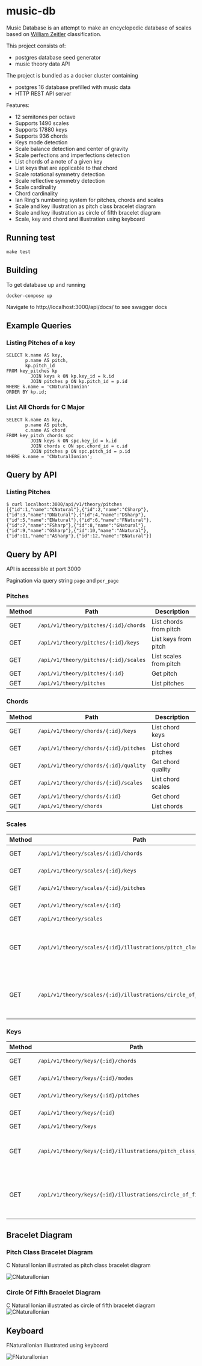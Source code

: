# music-db

Music Database is an attempt to make an encyclopedic database of scales based
on [William Zeitler](https://allthescales.org) classification.

This project consists of:

- postgres database seed generator
- music theory data API

The project is bundled as a docker cluster containing

- postgres 16 database prefilled with music data
- HTTP REST API server

Features:

- 12 semitones per octave
- Supports 1490 scales
- Supports 17880 keys
- Supports 936 chords
- Keys mode detection
- Scale balance detection and center of gravity
- Scale perfections and imperfections detection
- List chords of a note of a given key
- List keys that are applicable to that chord
- Scale rotational symmetry detection
- Scale reflective symmetry detection
- Scale cardinality
- Chord cardinality
- Ian Ring's numbering system for pitches, chords and scales
- Scale and key illustration as pitch class bracelet diagram
- Scale and key illustration as circle of fifth bracelet diagram
- Scale, key and chord and illustration using keyboard

## Running test

```shell
make test
```

## Building

To get database up and running

```shell
docker-compose up
```

Navigate to http://localhost:3000/api/docs/ to see swagger docs

## Example Queries

### Listing Pitches of a key

```postgresql
SELECT k.name AS key,
       p.name AS pitch,
       kp.pitch_id
FROM key_pitches kp
         JOIN keys k ON kp.key_id = k.id
         JOIN pitches p ON kp.pitch_id = p.id
WHERE k.name = 'CNaturalIonian'
ORDER BY kp.id;
```

### List All Chords for C Major

```postgresql
SELECT k.name AS key,
       p.name AS pitch,
       c.name AS chord
FROM key_pitch_chords spc
         JOIN keys k ON spc.key_id = k.id
         JOIN chords c ON spc.chord_id = c.id
         JOIN pitches p ON spc.pitch_id = p.id
WHERE k.name = 'CNaturalIonian';
```

## Query by API

### Listing Pitches

```shell
$ curl localhost:3000/api/v1/theory/pitches
[{"id":1,"name":"CNatural"},{"id":2,"name":"CSharp"},{"id":3,"name":"DNatural"},{"id":4,"name":"DSharp"},{"id":5,"name":"ENatural"},{"id":6,"name":"FNatural"},{"id":7,"name":"FSharp"},{"id":8,"name":"GNatural"},{"id":9,"name":"GSharp"},{"id":10,"name":"ANatural"},{"id":11,"name":"ASharp"},{"id":12,"name":"BNatural"}]
```

## Query by API

API is accessible at port 3000

Pagination via query string `page` and `per_page`

### Pitches

| Method | Path                                  | Description            |
|--------|---------------------------------------|------------------------|
| GET    | `/api/v1/theory/pitches/{:id}/chords` | List chords from pitch |
| GET    | `/api/v1/theory/pitches/{:id}/keys`   | List keys from pitch   |
| GET    | `/api/v1/theory/pitches/{:id}/scales` | List scales from pitch |
| GET    | `/api/v1/theory/pitches/{:id}`        | Get pitch              |
| GET    | `/api/v1/theory/pitches`              | List pitches           |

### Chords

| Method | Path                                  | Description        |
|--------|---------------------------------------|--------------------|
| GET    | `/api/v1/theory/chords/{:id}/keys`    | List chord keys    |
| GET    | `/api/v1/theory/chords/{:id}/pitches` | List chord pitches |
| GET    | `/api/v1/theory/chords/{:id}/quality` | Get chord quality  |
| GET    | `/api/v1/theory/chords/{:id}/scales`  | List chord scales  |
| GET    | `/api/v1/theory/chords/{:id}`         | Get chord          |
| GET    | `/api/v1/theory/chords`               | List chords        |

### Scales

| Method | Path                                                                 | Description                                                |
|--------|----------------------------------------------------------------------|------------------------------------------------------------|
| GET    | `/api/v1/theory/scales/{:id}/chords`                                 | List scale chords                                          |
| GET    | `/api/v1/theory/scales/{:id}/keys`                                   | List scale keys                                            |
| GET    | `/api/v1/theory/scales/{:id}/pitches`                                | List scale pitches                                         |
| GET    | `/api/v1/theory/scales/{:id}`                                        | Get scale detail                                           |
| GET    | `/api/v1/theory/scales`                                              | List scales                                                |
| GET    | `/api/v1/theory/scales/{:id}/illustrations/pitch_class_bracelet`     | Illustrate the scale as a pitch class bracelet diagram     |
| GET    | `/api/v1/theory/scales/{:id}/illustrations/circle_of_fifth_bracelet` | Illustrate the scale as a circle of fifth bracelet diagram |

### Keys

| Method | Path                                                               | Description                                              |
|--------|--------------------------------------------------------------------|----------------------------------------------------------|
| GET    | `/api/v1/theory/keys/{:id}/chords`                                 | List key chords                                          |
| GET    | `/api/v1/theory/keys/{:id}/modes`                                  | List key modes                                           |
| GET    | `/api/v1/theory/keys/{:id}/pitches`                                | List key pitches                                         |
| GET    | `/api/v1/theory/keys/{:id}`                                        | Get key detail                                           |
| GET    | `/api/v1/theory/keys`                                              | List keys                                                |
| GET    | `/api/v1/theory/keys/{:id}/illustrations/pitch_class_bracelet`     | Illustrate the key as a pitch class bracelet diagram     |
| GET    | `/api/v1/theory/keys/{:id}/illustrations/circle_of_fifth_bracelet` | Illustrate the key as a circle of fifth bracelet diagram |

## Bracelet Diagram

### Pitch Class Bracelet Diagram

C Natural Ionian illustrated as pitch class bracelet diagram

![CNaturalIonian](docs/images/CNaturalIonianPitchClassBracelet.png)

### Circle Of Fifth Bracelet Diagram

C Natural Ionian illustrated as circle of fifth bracelet diagram
![CNaturalIonian](docs/images/CNaturalIonianCircleOfFifthBracelet.png)

## Keyboard

FNaturalIonian illustrated using keyboard

![FNaturalIonian](docs/images/FNaturalIonianKeyboard.png)

